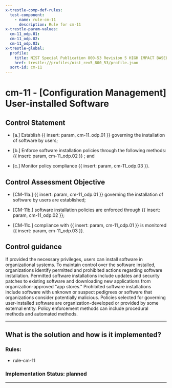 ```yaml
---
x-trestle-comp-def-rules:
  test-component:
    - name: rule-cm-11
      description: Rule for cm-11
x-trestle-param-values:
  cm-11_odp.01:
  cm-11_odp.02:
  cm-11_odp.03:
x-trestle-global:
  profile:
    title: NIST Special Publication 800-53 Revision 5 HIGH IMPACT BASELINE
    href: trestle://profiles/nist_rev5_800_53/profile.json
  sort-id: cm-11
---
```


# cm-11 - \[Configuration Management\] User-installed Software

## Control Statement

- \[a.\] Establish {{ insert: param, cm-11_odp.01 }} governing the installation of software by users;

- \[b.\] Enforce software installation policies through the following methods: {{ insert: param, cm-11_odp.02 }} ; and

- \[c.\] Monitor policy compliance {{ insert: param, cm-11_odp.03 }}.

## Control Assessment Objective

- \[CM-11a.\] {{ insert: param, cm-11_odp.01 }} governing the installation of software by users are established;

- \[CM-11b.\] software installation policies are enforced through {{ insert: param, cm-11_odp.02 }};

- \[CM-11c.\] compliance with {{ insert: param, cm-11_odp.01 }} is monitored {{ insert: param, cm-11_odp.03 }}.

## Control guidance

If provided the necessary privileges, users can install software in organizational systems. To maintain control over the software installed, organizations identify permitted and prohibited actions regarding software installation. Permitted software installations include updates and security patches to existing software and downloading new applications from organization-approved "app stores." Prohibited software installations include software with unknown or suspect pedigrees or software that organizations consider potentially malicious. Policies selected for governing user-installed software are organization-developed or provided by some external entity. Policy enforcement methods can include procedural methods and automated methods.

______________________________________________________________________

## What is the solution and how is it implemented?

<!-- For implementation status enter one of: implemented, partial, planned, alternative, not-applicable -->

<!-- Note that the list of rules under ### Rules: is read-only and changes will not be captured after assembly to JSON -->

<!-- Add control implementation description here for control: cm-11 -->

### Rules:

  - rule-cm-11

### Implementation Status: planned

______________________________________________________________________
